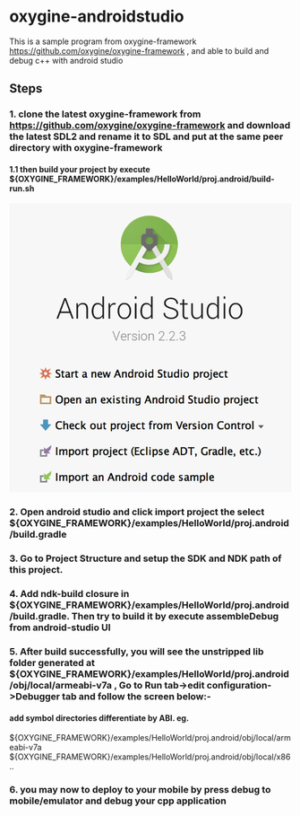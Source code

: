 # oxygine-androidstudio
This is a sample program from oxygine-framework https://github.com/oxygine/oxygine-framework , and able to build and debug c++ with android studio

## Steps
### 1. clone the latest oxygine-framework from https://github.com/oxygine/oxygine-framework and download the latest SDL2 and rename it to SDL and put at the same peer directory with oxygine-framework
#### 1.1 then build your project by execute ${OXYGINE_FRAMEWORK}/examples/HelloWorld/proj.android/build-run.sh

![alt tag](https://github.com/Taymindis/oxygine-androidstudio/blob/master/references_images/import_project_img.png)


### 2. Open android studio and click import project the select ${OXYGINE_FRAMEWORK}/examples/HelloWorld/proj.android/build.gradle



### 3. Go to Project Structure and setup the SDK and NDK path of this project.




### 4. Add ndk-build closure in ${OXYGINE_FRAMEWORK}/examples/HelloWorld/proj.android/build.gradle. Then try to build it by execute assembleDebug from android-studio UI






### 5. After build successfully, you will see the unstripped lib folder generated at ${OXYGINE_FRAMEWORK}/examples/HelloWorld/proj.android/obj/local/armeabi-v7a , Go to Run tab->edit configuration->Debugger tab and follow the screen below:-



#### add symbol directories differentiate by ABI. eg. 
${OXYGINE_FRAMEWORK}/examples/HelloWorld/proj.android/obj/local/armeabi-v7a
${OXYGINE_FRAMEWORK}/examples/HelloWorld/proj.android/obj/local/x86
..


### 6. you may now to deploy to your mobile by press debug to mobile/emulator and debug your cpp application


